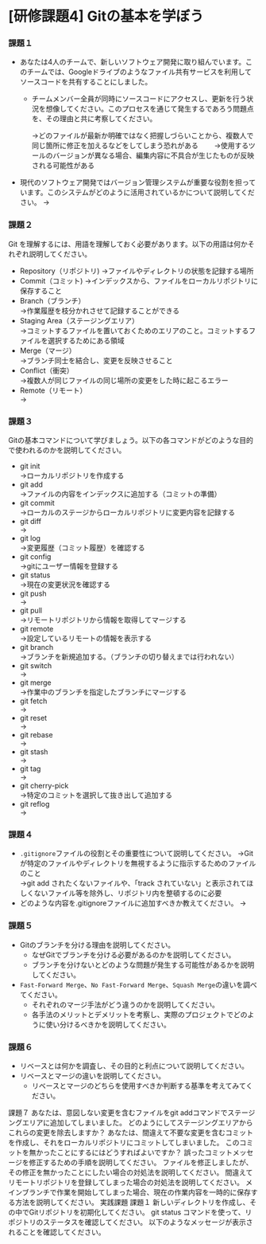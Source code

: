 # [研修課題4] Gitの基本を学ぼう

### 課題１

- あなたは4人のチームで、新しいソフトウェア開発に取り組んでいます。このチームでは、Googleドライブのようなファイル共有サービスを利用してソースコードを共有することにしました。
    - チームメンバー全員が同時にソースコードにアクセスし、更新を行う状況を想像してください。このプロセスを通じて発生するであろう問題点を、その理由と共に考察してください。
       
      →どのファイルが最新か明確ではなく把握しづらいことから、複数人で同じ箇所に修正を加えるなどをしてしまう恐れがある　　
      →使用するツールのバージョンが異なる場合、編集内容に不具合が生じたものが反映される可能性がある
      
- 現代のソフトウェア開発ではバージョン管理システムが重要な役割を担っています。このシステムがどのように活用されているかについて説明してください。
  →

### 課題２

Git を理解するには、用語を理解しておく必要があります。以下の用語は何かそれぞれ説明してください。

- Repository（リポジトリ)
  →ファイルやディレクトリの状態を記録する場所
- Commit（コミット)
  →インデックスから、ファイルをローカルリポジトリに保存すること  
- Branch（ブランチ）  
  →作業履歴を枝分かれさせて記録することができる
- Staging Area（ステージングエリア）  
  →コミットするファイルを置いておくためのエリアのこと。コミットするファイルを選択するためにある領域
- Merge（マージ）  
  →ブランチ同士を結合し、変更を反映させること
- Conflict（衝突）  
  →複数人が同じファイルの同じ場所の変更をした時に起こるエラー
- Remote（リモート）  
  →

### 課題３

Gitの基本コマンドについて学びましょう。以下の各コマンドがどのような目的で使われるのかを説明してください。

- git init  
  →ローカルリポジトリを作成する
- git add  
  →ファイルの内容をインデックスに追加する（コミットの準備）
- git commit  
  →ローカルのステージからローカルリポジトリに変更内容を記録する
- git diff  
  →
- git log  
  →変更履歴（コミット履歴）を確認する
- git config  
  →gitにユーザー情報を登録する
- git status  
  →現在の変更状況を確認する
- git push  
  →
- git pull  
  →リモートリポジトリから情報を取得してマージする
- git remote  
  →設定しているリモートの情報を表示する
- git branch  
  →ブランチを新規追加する。（ブランチの切り替えまでは行われない）
- git switch  
  → 
- git merge  
  →作業中のブランチを指定したブランチにマージする
- git fetch  
  →
- git reset  
  →
- git rebase  
  →
- git stash  
  →
- git tag  
  →
- git cherry-pick  
  →特定のコミットを選択して抜き出して追加する
- git reflog  
  →
### 課題４

- `.gitignore`ファイルの役割とその重要性について説明してください。
  →Gitが特定のファイルやディレクトリを無視するように指示するためのファイルのこと  
  →git add されたくないファイルや、「track されていない」と表示されてほしくないファイル等を除外し、リポジトリ内を整頓するのに必要
- どのような内容を.gitignoreファイルに追加すべきか教えてください。
  →

### 課題５

- Gitのブランチを分ける理由を説明してください。
    - なぜGitでブランチを分ける必要があるのかを説明してください。
    - ブランチを分けないとどのような問題が発生する可能性があるかを説明してください。
- `Fast-Forward Merge`、`No Fast-Forward Merge`、`Squash Merge`の違いを調べてください。
    - それぞれのマージ手法がどう違うのかを説明してください。
    - 各手法のメリットとデメリットを考察し、実際のプロジェクトでどのように使い分けるべきかを説明してください。

### 課題６

- リベースとは何かを調査し、その目的と利点について説明してください。
- リベースとマージの違いを説明してください。
    - リベースとマージのどちらを使用すべきか判断する基準を考えてみてください。

課題７
あなたは、意図しない変更を含むファイルをgit addコマンドでステージングエリアに追加してしまいました。
どのようにしてステージングエリアからこれらの変更を除去しますか？
あなたは、間違えて不要な変更を含むコミットを作成し、それをローカルリポジトリにコミットしてしまいました。
このコミットを無かったことにするにはどうすればよいですか？
誤ったコミットメッセージを修正するための手順を説明してください。
ファイルを修正しましたが、その修正を無かったことにしたい場合の対処法を説明してください。
間違えてリモートリポジトリを登録してしまった場合の対処法を説明してください。
メインブランチで作業を開始してしまった場合、現在の作業内容を一時的に保存する方法を説明してください。
実践課題
課題１
新しいディレクトリを作成し、その中でGitリポジトリを初期化してください。
git status コマンドを使って、リポジトリのステータスを確認してください。
以下のようなメッセージが表示されることを確認してください。

